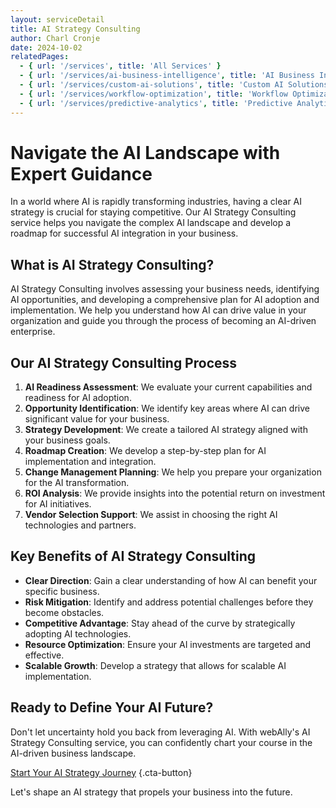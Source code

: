 ```yaml
---
layout: serviceDetail
title: AI Strategy Consulting
author: Charl Cronje
date: 2024-10-02
relatedPages:
  - { url: '/services', title: 'All Services' }
  - { url: '/services/ai-business-intelligence', title: 'AI Business Intelligence' }
  - { url: '/services/custom-ai-solutions', title: 'Custom AI Solutions' }
  - { url: '/services/workflow-optimization', title: 'Workflow Optimization' }
  - { url: '/services/predictive-analytics', title: 'Predictive Analytics' }
---
```


# Navigate the AI Landscape with Expert Guidance

In a world where AI is rapidly transforming industries, having a clear AI strategy is crucial for staying competitive. Our AI Strategy Consulting service helps you navigate the complex AI landscape and develop a roadmap for successful AI integration in your business.

## What is AI Strategy Consulting?

AI Strategy Consulting involves assessing your business needs, identifying AI opportunities, and developing a comprehensive plan for AI adoption and implementation. We help you understand how AI can drive value in your organization and guide you through the process of becoming an AI-driven enterprise.

## Our AI Strategy Consulting Process

1. **AI Readiness Assessment**: We evaluate your current capabilities and readiness for AI adoption.
2. **Opportunity Identification**: We identify key areas where AI can drive significant value for your business.
3. **Strategy Development**: We create a tailored AI strategy aligned with your business goals.
4. **Roadmap Creation**: We develop a step-by-step plan for AI implementation and integration.
5. **Change Management Planning**: We help you prepare your organization for the AI transformation.
6. **ROI Analysis**: We provide insights into the potential return on investment for AI initiatives.
7. **Vendor Selection Support**: We assist in choosing the right AI technologies and partners.

## Key Benefits of AI Strategy Consulting

- **Clear Direction**: Gain a clear understanding of how AI can benefit your specific business.
- **Risk Mitigation**: Identify and address potential challenges before they become obstacles.
- **Competitive Advantage**: Stay ahead of the curve by strategically adopting AI technologies.
- **Resource Optimization**: Ensure your AI investments are targeted and effective.
- **Scalable Growth**: Develop a strategy that allows for scalable AI implementation.

## Ready to Define Your AI Future?

Don't let uncertainty hold you back from leveraging AI. With webAlly's AI Strategy Consulting service, you can confidently chart your course in the AI-driven business landscape.

[Start Your AI Strategy Journey](#cta-ai-strategy-consultation) {.cta-button}

Let's shape an AI strategy that propels your business into the future.